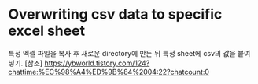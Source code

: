 # Overwriting csv data to specific excel sheet
특정 엑셀 파일을 복사 후 새로운 directory에 만든 뒤 특정 sheet에 csv의 값을 붙여넣기.
[참조] https://ybworld.tistory.com/124?chattime:%EC%98%A4%ED%9B%84%2004:22?chatcount:0
